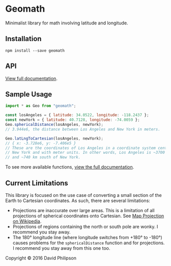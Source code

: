 # Geomath

Minimalist library for math involving latitude and longitude.

## Installation

```
npm install --save geomath
```

## API

[View full documentation](https://dphilipson.github.io/geomath).

## Sample Usage
``` javascript
import * as Geo from "geomath";

const losAngeles = { latitude: 34.0522, longitude: -118.2437 };
const newYork = { latitude: 40.7128, longitude: -74.0059 };
Geo.sphericalDistance(losAngeles, newYork);
// 3.944e6, the distance between Los Angeles and New York in meters.

Geo.latLngToCartesian(losAngeles, newYork);
// { x: -3.728e6, y: -7.406e5 }
// These are the coordinates of Los Angeles in a coordinate system centered at
// New York and with meter units. In other words, Los Angeles is ~3700 km west
// and ~740 km south of New York.
```
To see more available functions,
[view the full documentation](https://dphilipson.github.io/geomath).

## Current Limitations

This library is focused on the use case of converting a small section of the
Earth to Cartesian coordinates. As such, there are several limitations:

* Projections are inaccurate over large areas. This is a limitation of all
  projections of spherical coordinates onto Cartesian. See
  [Map Projection on Wikipedia](https://en.wikipedia.org/wiki/Map_projection).
* Projections of regions containing the north or south pole are wonky. I
  recommend you stay away.
* The 180° longitude line (where longitude switches from +180° to -180°) causes
  problems for the `sphericalDistance` function and for projections. I recommend
  you stay away from this one too.

Copyright © 2016 David Philipson
